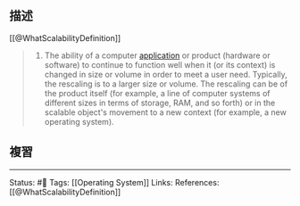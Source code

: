 ## 描述


[[@WhatScalabilityDefinition]]
> 1) The ability of a computer [application](https://www.techtarget.com/searchsoftwarequality/definition/application) or product (hardware or software) to continue to function well when it (or its context) is changed in size or volume in order to meet a user need. Typically, the rescaling is to a larger size or volume. The rescaling can be of the product itself (for example, a line of computer systems of different sizes in terms of storage, RAM, and so forth) or in the scalable object's movement to a new context (for example, a new operating system).



## 複習


---
Status: #🌱 
Tags:
[[Operating System]]
Links:
References:
[[@WhatScalabilityDefinition]]